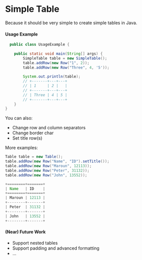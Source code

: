 # Simple Table
Because it should be very simple to create simple tables in Java. 

#### Usage Example

```java
  public class UsageExample {
  
    public static void main(String[] args) {
        SimpleTable table = new SimpleTable();
        table.addRow(new Row("1", 2));
        table.addRow(new Row("Three", 4, '5'));
        
        System.out.println(table);
        // +-------+---+---+
        // | 1     | 2 |   | 
        // +-------+---+---+
        // | Three | 4 | 5 | 
        // +-------+---+---+
    }
}
  ```

You can also:
  - Change row and column separators
  - Change border char
  - Set title row(s)
  
More examples:

```java
Table table = new Table();
table.addRow(new Row("Name", "ID").setTitle());
table.addRow(new Row("Maroun", 12113));
table.addRow(new Row("Peter", 31132));
table.addRow(new Row("John", 13552));

+========+=======+
| Name   | ID    | 
+========+=======+
| Maroun | 12113 | 
+--------+-------+
| Peter  | 31132 | 
+--------+-------+
| John   | 13552 | 
+--------+-------+

```

#### (Near) Future Work
  - Support nested tables
  - Support padding and advanced formatting
  - ...
